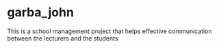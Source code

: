 # garba_john
This is a school management project that helps effective communication between the lecturers and the students
